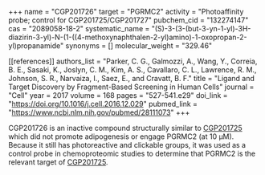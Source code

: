 +++
name = "CGP201726"
target = "PGRMC2"
activity = "Photoaffinity probe; control for CGP201725/CGP201727"
pubchem_cid = "132274147"
cas = "2089058-18-2"
systematic_name = "(S)-3-(3-(but-3-yn-1-yl)-3H-diazirin-3-yl)-N-(1-((4-methoxynaphthalen-2-yl)amino)-1-oxopropan-2-yl)propanamide"
synonyms = []
molecular_weight = "329.46"


[[references]]
authors_list = "Parker, C. G., Galmozzi, A., Wang, Y., Correia, B. E., Sasaki, K., Joslyn, C. M., Kim, A. S., Cavallaro, C. L., Lawrence, R. M., Johnson, S. R., Narvaiza, I., Saez, E., and Cravatt, B. F."
title = "Ligand and Target Discovery by Fragment-Based Screening in Human Cells"
journal = "Cell"
year = 2017
volume = 168
pages = "527-541.e29"
doi_link = "https://doi.org/10.1016/j.cell.2016.12.029"
pubmed_link = "https://www.ncbi.nlm.nih.gov/pubmed/28111073"
+++

CGP201726 is an inactive compound structurally similar to <a href="#cgp201725" class="js-scroll-trigger">CGP201725</a> which did not promote adipogenesis or engage PGRMC2 (at 10 µM). Because it still has photoreactive and clickable groups, it was used as a control probe in chemoproteomic studies to determine that PGRMC2 is the relevant target of <a href="#cgp201725" class="js-scroll-trigger">CGP201725</a>.
